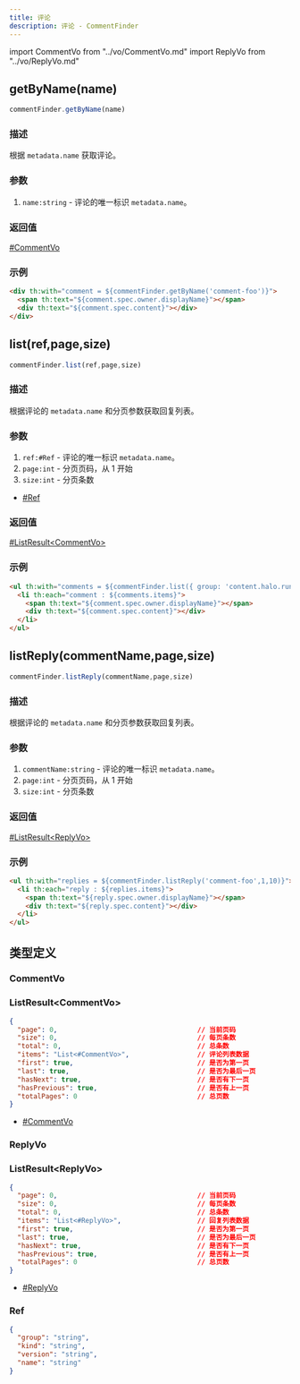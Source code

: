 ```yaml
---
title: 评论
description: 评论 - CommentFinder
---
```


import CommentVo from "../vo/CommentVo.md"
import ReplyVo from "../vo/ReplyVo.md"

## getByName(name)

```js
commentFinder.getByName(name)
```

### 描述

根据 `metadata.name` 获取评论。

### 参数

1. `name:string` - 评论的唯一标识 `metadata.name`。

### 返回值

[#CommentVo](#commentvo)

### 示例

```html
<div th:with="comment = ${commentFinder.getByName('comment-foo')}">
  <span th:text="${comment.spec.owner.displayName}"></span>
  <div th:text="${comment.spec.content}"></div>
</div>
```

## list(ref,page,size)

```js
commentFinder.list(ref,page,size)
```

### 描述

根据评论的 `metadata.name` 和分页参数获取回复列表。

### 参数

1. `ref:#Ref` - 评论的唯一标识 `metadata.name`。
2. `page:int` - 分页页码，从 1 开始
3. `size:int` - 分页条数

- [#Ref](#ref)

### 返回值

[#ListResult<CommentVo\>](#listresultcommentvo)

### 示例

```html
<ul th:with="comments = ${commentFinder.list({ group: 'content.halo.run', version: 'v1alpha1', kind: 'Post', name: 'post-foo' },1,10)}">
  <li th:each="comment : ${comments.items}">
    <span th:text="${comment.spec.owner.displayName}"></span>
    <div th:text="${comment.spec.content}"></div>
  </li>
</ul>
```

## listReply(commentName,page,size)

```js
commentFinder.listReply(commentName,page,size)
```

### 描述

根据评论的 `metadata.name` 和分页参数获取回复列表。

### 参数

1. `commentName:string` - 评论的唯一标识 `metadata.name`。
1. `page:int` - 分页页码，从 1 开始
2. `size:int` - 分页条数

### 返回值

[#ListResult<ReplyVo\>](#listresultreplyvo)

### 示例

```html
<ul th:with="replies = ${commentFinder.listReply('comment-foo',1,10)}">
  <li th:each="reply : ${replies.items}">
    <span th:text="${reply.spec.owner.displayName}"></span>
    <div th:text="${reply.spec.content}"></div>
  </li>
</ul>
```

## 类型定义

### CommentVo

<CommentVo />

### ListResult<CommentVo\>

```json title="ListResult<CommentVo>"
{
  "page": 0,                                   // 当前页码
  "size": 0,                                   // 每页条数
  "total": 0,                                  // 总条数
  "items": "List<#CommentVo>",                 // 评论列表数据
  "first": true,                               // 是否为第一页
  "last": true,                                // 是否为最后一页
  "hasNext": true,                             // 是否有下一页
  "hasPrevious": true,                         // 是否有上一页
  "totalPages": 0                              // 总页数
}
```

- [#CommentVo](#commentvo)

### ReplyVo

<ReplyVo />

### ListResult<ReplyVo\>

```json title="ListResult<ReplyVo>"
{
  "page": 0,                                   // 当前页码
  "size": 0,                                   // 每页条数
  "total": 0,                                  // 总条数
  "items": "List<#ReplyVo>",                   // 回复列表数据
  "first": true,                               // 是否为第一页
  "last": true,                                // 是否为最后一页
  "hasNext": true,                             // 是否有下一页
  "hasPrevious": true,                         // 是否有上一页
  "totalPages": 0                              // 总页数
}
```

- [#ReplyVo](#replyvo)

### Ref

```json title="Ref"
{
  "group": "string",
  "kind": "string",
  "version": "string",
  "name": "string"
}
```
